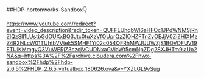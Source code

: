 
##HDP-hortonworks-Sandbox👇


https://www.youtube.com/redirect?event=video_description&redir_token=QUFFLUhqbWl6aHFOc1JPdWNMSjRnZlQzSll1LUstbGdOUXxBQ3Jtc0tuXzVfOUprQzZlOHZFTnZvOEJjV0ZiZHlXMzZ4R2NLcW01TUhtbVVtek5SMHF1Yi02c054OFRhMWJUUWZjS1BQVDFUV19FTUlKMmgyQ3VuWERjZ3czcjVCUDNxaGViaWt5cmNpZDg2SXJHTm9iaUo2NA&q=https%3A%2F%2Farchive.cloudera.com%2Fhwx-sandbox%2Fhdp%2Fhdp-2.6.5%2FHDP_2.6.5_virtualbox_180626.ova&v=YXZLGL9vSug
